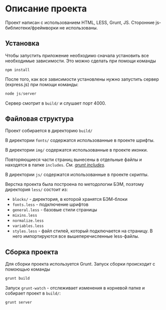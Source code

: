 # Описание проекта
Проект написан с использованием HTML, LESS, Grunt, JS. Сторонние js-библиотеки/фреймворки не использованы.

## Установка

Чтобы запустить приложение необходимо сначала установить все необходимые зависимости. Это можно сделать при помощи команды

```shell
npm install
```

После того, как все зависимости установлены нужно запустить сервер (express.js) при помощи команды:

```js
node js/server
```

Сервер смотрит в `build/` и слушает порт 4000.

## Файловая структура
Проект собирается в директорию `build/`

В директории `fonts/` содержатся использованные в проекте шрифты.

В директории `img/` содержатся использованные в проекте иконки.

Повторяющиеся части страниц вынесены в отдельные файлы и находятся в папке `includes`. *См. [grunt includes](https://www.npmjs.com/package/grunt-includes).*

В директории `js/` содержатся использованные в проекте скрипты.

Верстка проекта была построена по методологии БЭМ, поэтому директория `less/` состоит из:
* `blocks/` - директория, в которой хранятся БЭМ-блоки
* `fonts.less` - подключение шрифтов
* `general.less` - базовые стили страницы
* `mixins.less`
* `normalize.less`
* `variables.less`
* `styles.less` - файл стилей, который подключается на страницу. В него импортируются все вышеперечисленные less-файлы.

## Сборка проекта
Для сборки проекта используется Grunt. Запуск сборки происходит с помоющью команды 
```js
grunt build
```
Запуск `grunt-watch` - отслеживает изменения в корневой папке и собирает проект в `build/`:
```js
grunt server
```
